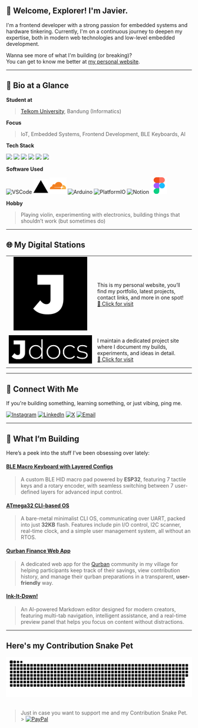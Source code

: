 ## 🧭 Welcome, Explorer! I'm Javier.

I'm a frontend developer with a strong passion for embedded systems and hardware tinkering. Currently, I'm on a continuous journey to deepen my expertise, both in modern web technologies and low-level embedded development.

Wanna see more of what I'm building (or breaking)?  
You can get to know me better at [my personal website](https://javierrayhan.my.id).

---

## 📌 Bio at a Glance

**Student at**

> [Telkom University](https://telkomuniversity.ac.id), Bandung (Informatics)

**Focus**

> IoT, Embedded Systems, Frontend Development, BLE Keyboards, AI

**Tech Stack**

<p align="left">
  <img src="https://img.shields.io/badge/C++-%2300599C.svg?style=for-the-badge&logo=c%2B%2B&logoColor=white" />
  <img src="https://img.shields.io/badge/Python-%2314354C.svg?style=for-the-badge&logo=python&logoColor=white" />
  <img src="https://img.shields.io/badge/Arduino-00979D?style=for-the-badge&logo=Arduino&logoColor=white" />
  <img src="https://img.shields.io/badge/PlatformIO-%23222.svg?style=for-the-badge&logo=platformio&logoColor=%23f5822a" />
  <img src="https://img.shields.io/badge/HTML5-%23E34F26.svg?style=for-the-badge&logo=html5&logoColor=white" />
  <img src="https://img.shields.io/badge/CSS3-%231572B6.svg?style=for-the-badge&logo=css3&logoColor=white" />
</p>

**Software Used**

<div align="left">

<!-- VSCode -->
<img src="https://cdn.jsdelivr.net/gh/devicons/devicon/icons/vscode/vscode-original.svg" width="45" height="45" alt="VSCode"/>

<!-- Vercel -->
<img src="https://raw.githubusercontent.com/devicons/devicon/54cfe13ac10eaa1ef817a343ab0a9437eb3c2e08/icons/vercel/vercel-original.svg" width="40" height="40" alt="Vercel"/>

<!-- Cloudflare -->
<img src="https://raw.githubusercontent.com/devicons/devicon/54cfe13ac10eaa1ef817a343ab0a9437eb3c2e08/icons/cloudflare/cloudflare-original.svg" width="45" height="45" alt="Cloudflare"/>

<!-- Arduino IDE -->
<img src="https://cdn.jsdelivr.net/gh/devicons/devicon/icons/arduino/arduino-original-wordmark.svg" width="50" height="50" alt="Arduino"/>

<!-- PlatformIO -->
<img src="https://upload.wikimedia.org/wikipedia/commons/thumb/c/cd/PlatformIO_logo.svg/1200px-PlatformIO_logo.svg.png?20220205132823" width="40" height="40" alt="PlatformIO"/>

<!-- Notion -->
<img src="https://upload.wikimedia.org/wikipedia/commons/e/e9/Notion-logo.svg" width="45" height="45" alt="Notion"/>

<img src="https://raw.githubusercontent.com/devicons/devicon/54cfe13ac10eaa1ef817a343ab0a9437eb3c2e08/icons/figma/figma-original.svg" width="45" height="45" alt="Figma"/>

</div>

**Hobby**

> Playing violin, experimenting with electronics, building things that shouldn’t work (but sometimes do)

---

## 🌐 My Digital Stations

|                                                          |                                                                                                                                                                    |
| -------------------------------------------------------- | ------------------------------------------------------------------------------------------------------------------------------------------------------------------ |
| <div align="center">![PORTOFOLIO](image/porto.jpg)</div> | This is my personal website, you’ll find my portfolio, latest projects, contact links, and more in one spot!</br> [🔗 Click for visit](https://javierrayhan.my.id) |
| ![DOCUMENTATION](image/jdocs.svg)                        | I maintain a dedicated project site where I document my builds, experiments, and ideas in detail.</br> [🔗 Click for visit](https://docs.javierrayhan.my.id)       |

---

## 🤝 Connect With Me

If you're building something, learning something, or just vibing, ping me.

[![Instagram](https://img.shields.io/badge/Instagram-%23E4405F.svg?logo=Instagram&logoColor=white)](https://instagram.com/zv.cpp) [![LinkedIn](https://img.shields.io/badge/LinkedIn-%230077B5.svg?logo=linkedin&logoColor=white)](https://linkedin.com/in/javierrayhan28) [![X](https://img.shields.io/badge/X-black.svg?logo=X&logoColor=white)](https://x.com/zavieray_) [![Email](https://img.shields.io/badge/Email-D14836?logo=gmail&logoColor=white)](mailto:javrayhan2006@gmail.com)

---

## 🧰 What I’m Building

Here’s a peek into the stuff I’ve been obsessing over lately:
<br>

#### [BLE Macro Keyboard with Layered Configs](https://github.com/javierrayhan/kato-macro-esp32)

> A custom BLE HID macro pad powered by **ESP32**, featuring 7 tactile keys and a rotary encoder, with seamless switching between 7 user-defined layers for advanced input control.

#### [ATmega32 CLI-based OS](https://github.com/javierrayhan/elena_cli-os)

> A bare-metal minimalist CLI OS, communicating over UART, packed into just **32KB** flash. Features include pin I/O control, I2C scanner, real-time clock, and a simple user management system, all without an RTOS.

#### [Qurban Finance Web App](https://github.com/javierrayhan/qurbanin-alhuda)

> A dedicated web app for the [Qurban](https://en.wikipedia.org/wiki/Udhiyah) community in my village for helping participants keep track of their savings, view contribution history, and manage their qurban preparations in a transparent, **user-friendly** way.

#### [Ink-It-Down!](https://inkitdown.javierrayhan.my.id)

> An AI-powered Markdown editor designed for modern creators, featuring multi-tab navigation, intelligent assistance, and a real-time preview panel that helps you focus on content without distractions.

---

## Here's my Contribution Snake Pet

<div align="center">
  <img src="https://raw.githubusercontent.com/javierrayhan/javierrayhan/output/github-snake-dark.svg#gh-dark-mode-only" alt="Snake animation" />
</div></br>

> Just in case you want to support me and my Contribution Snake Pet.</br> > [![PayPal](https://img.shields.io/badge/Donate-PayPal-00457C?style=for-the-badge&logo=paypal&logoColor=white)](https://paypal.me/JavierRayhan)
